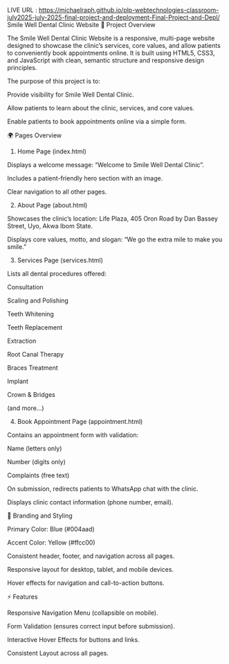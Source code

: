 

LIVE URL : https://michaelraph.github.io/plp-webtechnologies-classroom-july2025-july-2025-final-project-and-deployment-Final-Project-and-Depl/
Smile Well Dental Clinic Website
📌 Project Overview

The Smile Well Dental Clinic Website is a responsive, multi-page website designed to showcase the clinic’s services, core values, and allow patients to conveniently book appointments online.
It is built using HTML5, CSS3, and JavaScript with clean, semantic structure and responsive design principles.

The purpose of this project is to:

Provide visibility for Smile Well Dental Clinic.

Allow patients to learn about the clinic, services, and core values.

Enable patients to book appointments online via a simple form.

🌍 Pages Overview
1. Home Page (index.html)

Displays a welcome message: “Welcome to Smile Well Dental Clinic”.

Includes a patient-friendly hero section with an image.

Clear navigation to all other pages.

2. About Page (about.html)

Showcases the clinic’s location:
Life Plaza, 405 Oron Road by Dan Bassey Street, Uyo, Akwa Ibom State.

Displays core values, motto, and slogan:
“We go the extra mile to make you smile.”

3. Services Page (services.html)

Lists all dental procedures offered:

Consultation

Scaling and Polishing

Teeth Whitening

Teeth Replacement

Extraction

Root Canal Therapy

Braces Treatment

Implant

Crown & Bridges

(and more…)

4. Book Appointment Page (appointment.html)

Contains an appointment form with validation:

Name (letters only)

Number (digits only)

Complaints (free text)

On submission, redirects patients to WhatsApp chat with the clinic.

Displays clinic contact information (phone number, email).

🎨 Branding and Styling

Primary Color: Blue (#004aad)

Accent Color: Yellow (#ffcc00)

Consistent header, footer, and navigation across all pages.

Responsive layout for desktop, tablet, and mobile devices.

Hover effects for navigation and call-to-action buttons.

⚡ Features

Responsive Navigation Menu (collapsible on mobile).

Form Validation (ensures correct input before submission).

Interactive Hover Effects for buttons and links.

Consistent Layout across all pages.
